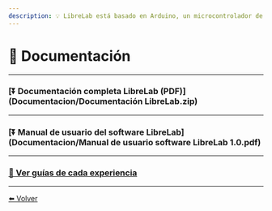 ```yaml
---
description: 💡 LibreLab está basado en Arduino, un microcontrolador de código abierto.
---
```


# 🚀 Documentación

---

### [⏬ Documentación **completa** LibreLab (PDF)](Documentacion/Documentación LibreLab.zip)

---

### [⏬ Manual de usuario del software LibreLab](Documentacion/Manual de usuario software LibreLab 1.0.pdf)


---

### [🔎 Ver guías de cada experiencia](Experimentos)

---

[⬅️ Volver](./)
